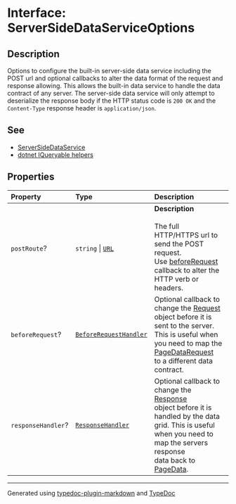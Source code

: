 # Interface: ServerSideDataServiceOptions

## Description

Options to configure the built-in server-side data service including the POST url and optional
callbacks to alter the data format of the request and response allowing. This allows the built-in data service
to handle the data contract of any server. The server-side data service will only attempt to deserialize the response
body if the HTTP status code is `200 OK` and the `Content-Type` response header is `application/json`.

## See

 - [ServerSideDataService](../classes/ServerSideDataService.md)
 - [dotnet IQueryable helpers](https://www.nuget.org/packages/DataGridVueDotnet/0.0.1-alpha)

## Properties

| Property | Type | Description |
| :------ | :------ | :------ |
| `postRoute`? | `string` \| [`URL`]( https://developer.mozilla.org/en-US/docs/Web/API/URL ) | **Description**<br /><br />The full HTTP/HTTPS url to send the POST request.<br />Use [beforeRequest](ServerSideDataServiceOptions.md) callback to alter the HTTP verb or headers. |
| `beforeRequest`? | [`BeforeRequestHandler`](../type-aliases/BeforeRequestHandler.md) | Optional callback to change the [Request](https://developer.mozilla.org/docs/Web/API/Request)<br />object before it is sent to the server. This is useful when you need to map the [PageDataRequest](PageDataRequest.md)<br />to a different data contract. |
| `responseHandler`? | [`ResponseHandler`](../type-aliases/ResponseHandler.md) | Optional callback to change the [Response](https://developer.mozilla.org/docs/Web/API/Response)<br />object before it is handled by the data grid. This is useful when you need to map the servers response<br />data back to [PageData](PageData.md). |

***

Generated using [typedoc-plugin-markdown](https://www.npmjs.com/package/typedoc-plugin-markdown) and [TypeDoc](https://typedoc.org/)
